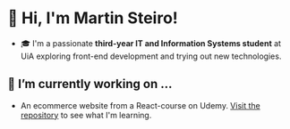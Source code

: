 # 👋 Hi, I'm Martin Steiro!
- 🎓 I'm a passionate **third-year IT and Information Systems student** at UiA exploring front-end development and trying out new technologies.

## 🔭 I’m currently working on ...
  - An ecommerce website from a React-course on Udemy. [Visit the repository](https://github.com/martinstereo/mirror-clothing) to see what I'm learning.

